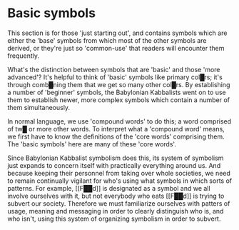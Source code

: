 # Basic symbols

This section is for those 'just starting out', and contains symbols which are either the 'base' symbols from which most of the other symbols are derived, or they're just so 'common-use' that readers will encounter them frequently.

What's the distinction between symbols that are 'basic' and those 'more advanced'?  It's helpful to think of 'basic' symbols like primary col█rs; it's through comb█ning them that we get so many other col█rs.  By establishing a number of 'beginner' symbols, the Babylonian Kabbalists went on to use them to establish newer, more complex symbols which contain a number of them simultaneously.

In normal language, we use 'compound words' to do this; a word comprised of tw█ or more other words.  To interpret what a 'compound word' means, we first have to know the definitions of the 'core words' comprising them.  The 'basic symbols' here are many of these 'core words'.

Since Babylonian Kabbalist symbolism does this, its system of symbolism just expands to concern itself with practically everything around us.  And because keeping their personnel from taking over whole societies, we need to remain continually vigilant for who's using what symbols in which sorts of patterns.  For example, [[F██d]] is designated as a symbol and we all involve ourselves with it, but not everybody who eats [[F██d]] is trying to subvert our society.  Therefore we must familiarize ourselves with patters of usage, meaning and messaging in order to clearly distinguish who is, and who isn't, using this system of organizing symbolism in order to subvert.